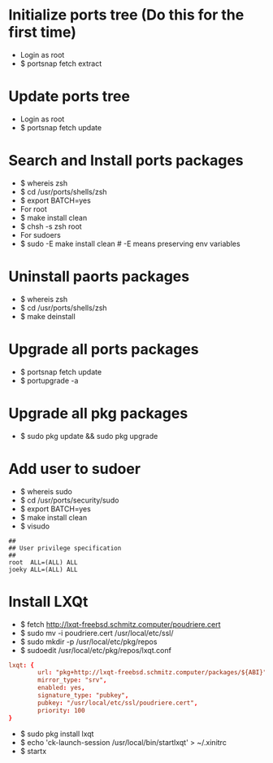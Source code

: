 Initialize ports tree (Do this for the first time)
=====
* Login as root
* $ portsnap fetch extract

Update ports tree
=====
* Login as root
* $ portsnap fetch update

Search and Install ports packages
=====
* $ whereis zsh
* $ cd /usr/ports/shells/zsh
* $ export BATCH=yes
* For root
* $ make install clean
* $ chsh -s zsh root
* For sudoers
* $ sudo -E make install clean # -E means preserving env variables

Uninstall paorts packages
=====
* $ whereis zsh
* $ cd /usr/ports/shells/zsh
* $ make deinstall

Upgrade all ports packages
=====
* $ portsnap fetch update
* $ portupgrade -a

Upgrade all pkg packages
=====
* $ sudo pkg update && sudo pkg upgrade

Add user to sudoer
=====
* $ whereis sudo
* $ cd /usr/ports/security/sudo
* $ export BATCH=yes
* $ make install clean
* $ visudo
```sudoers
##
## User privilege specification
##
root  ALL=(ALL) ALL
joeky ALL=(ALL) ALL
```

Install LXQt
=====
* $ fetch http://lxqt-freebsd.schmitz.computer/poudriere.cert
* $ sudo mv -i poudriere.cert /usr/local/etc/ssl/
* $ sudo mkdir -p /usr/local/etc/pkg/repos
* $ sudoedit /usr/local/etc/pkg/repos/lxqt.conf
```conf
lxqt: {
        url: "pkg+http://lxqt-freebsd.schmitz.computer/packages/${ABI}",
        mirror_type: "srv",
        enabled: yes,
        signature_type: "pubkey",
        pubkey: "/usr/local/etc/ssl/poudriere.cert",
        priority: 100
}
```
* $ sudo pkg install lxqt
* $ echo 'ck-launch-session /usr/local/bin/startlxqt' > ~/.xinitrc
* $ startx
